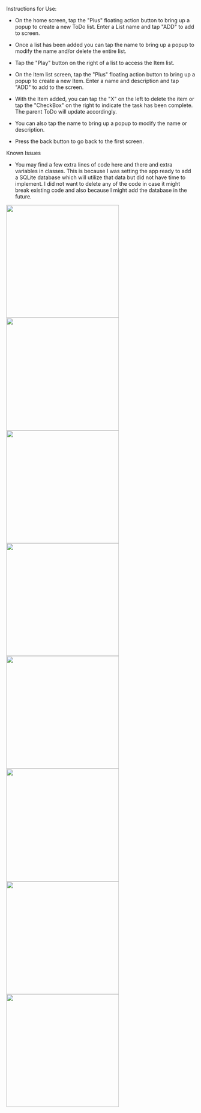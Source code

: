 Instructions for Use:

- On the home screen, tap the "Plus" floating action button to bring up a popup to create a new ToDo list. Enter a List name and tap "ADD" to add to screen.
- Once a list has been added you can tap the name to bring up a popup to modify the name and/or delete the entire list.
- Tap the "Play" button on the right of a list to access the Item list.

- On the Item list screen, tap the "Plus" floating action button to bring up a popup to create a new Item. Enter a name and description and tap "ADD" to add to the screen.
- With the Item added, you can tap the "X" on the left to delete the item or tap the "CheckBox" on the right to indicate the task has been complete. The parent ToDo will update accordingly.
- You can also tap the name to bring up a popup to modify the name or description.
- Press the back button to go back to the first screen.



Known Issues

- You may find a few extra lines of code here and there and extra variables in classes. This is because I was setting the app ready to add a SQLite database which will utilize that data but did not have time to implement. I did not want to delete any of the code in case it might break existing code and also because I might add the database in the future.


<img src="screenshots/ToDo-List-Screenshot-01.png" width="300"/>

<img src="screenshots/ToDo-List-Screenshot-02.png" width="300"/>

<img src="screenshots/ToDo-List-Screenshot-03.png" width="300"/>

<img src="screenshots/ToDo-List-Screenshot-04.png" width="300"/>

<img src="screenshots/ToDo-List-Screenshot-05.png" width="300"/>

<img src="screenshots/ToDo-List-Screenshot-06.png" width="300"/>

<img src="screenshots/ToDo-List-Screenshot-07.png" width="300"/>

<img src="screenshots/ToDo-List-Screenshot-08.png" width="300"/>
